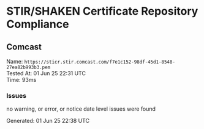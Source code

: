 # STIR/SHAKEN Certificate Repository Compliance

## Comcast

Name: `https://sticr.stir.comcast.com/f7e1c152-98df-45d1-8548-27ea82b993b3.pem`\
Tested At: 01 Jun 25 22:31 UTC\
Time: 93ms

### Issues

no warning, or error, or notice date level issues were found

Generated: 01 Jun 25 22:38 UTC